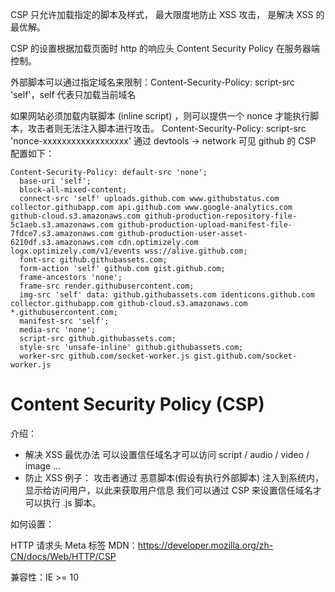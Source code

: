 

CSP 只允许加载指定的脚本及样式，
最大限度地防止 XSS 攻击，
是解决 XSS 的最优解。

CSP 的设置根据加载页面时 http 的响应头 Content Security Policy 在服务器端控制。

外部脚本可以通过指定域名来限制：Content-Security-Policy: script-src 'self'，self 代表只加载当前域名

如果网站必须加载内联脚本 (inline script) ，则可以提供一个 nonce 才能执行脚本，攻击者则无法注入脚本进行攻击。
Content-Security-Policy: script-src 'nonce-xxxxxxxxxxxxxxxxxx'
通过 devtools -> network 可见 github 的 CSP 配置如下：

```text
Content-Security-Policy: default-src 'none';
  base-uri 'self';
  block-all-mixed-content;
  connect-src 'self' uploads.github.com www.githubstatus.com collector.githubapp.com api.github.com www.google-analytics.com github-cloud.s3.amazonaws.com github-production-repository-file-5c1aeb.s3.amazonaws.com github-production-upload-manifest-file-7fdce7.s3.amazonaws.com github-production-user-asset-6210df.s3.amazonaws.com cdn.optimizely.com logx.optimizely.com/v1/events wss://alive.github.com;
  font-src github.githubassets.com;
  form-action 'self' github.com gist.github.com;
  frame-ancestors 'none';
  frame-src render.githubusercontent.com;
  img-src 'self' data: github.githubassets.com identicons.github.com collector.githubapp.com github-cloud.s3.amazonaws.com *.githubusercontent.com;
  manifest-src 'self';
  media-src 'none';
  script-src github.githubassets.com;
  style-src 'unsafe-inline' github.githubassets.com;
  worker-src github.com/socket-worker.js gist.github.com/socket-worker.js
```


# Content Security Policy (CSP)

介绍：

- 解决 XSS 最优办法
  可以设置信任域名才可以访问 script / audio / video / image ...
- 防止 XSS 例子： 攻击者通过 恶意脚本(假设有执行外部脚本) 注入到系统内，显示给访问用户，以此来获取用户信息 我们可以通过 CSP 来设置信任域名才可以执行 .js 脚本。

如何设置：

HTTP 请求头
Meta 标签
MDN：https://developer.mozilla.org/zh-CN/docs/Web/HTTP/CSP

兼容性：IE >= 10